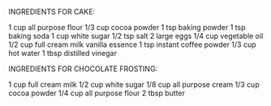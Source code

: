 INGREDIENTS FOR CAKE:

1 cup all purpose flour
1/3 cup cocoa powder
1 tsp baking powder
1 tsp baking soda
1 cup white sugar
1/2 tsp salt
2 large eggs
1/4 cup vegetable oil
1/2 cup full cream milk
vanilla essence
1 tsp instant coffee powder
1/3 cup hot water
1 tbsp distilled vinegar

INGREDIENTS FOR CHOCOLATE FROSTING: 

1 cup full cream milk
1/2 cup white sugar
1/8 cup all purpose cream
1/3 cup cocoa powder
1/4 cup all purpose flour
2 tbsp butter